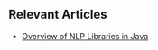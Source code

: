 ## Relevant Articles
- [Overview of NLP Libraries in Java](https://www.baeldung.com/java-nlp-libraries)
